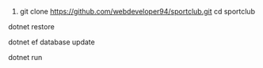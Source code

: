 1. git clone https://github.com/webdeveloper94/sportclub.git
cd sportclub

dotnet restore

dotnet ef database update

dotnet run
